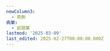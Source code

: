 ```yaml
---
newColumn3:
  - 両側
病巣:
  - 前頭葉
lastmod: '2025-03-09'
last_edited: 2025-02-27T00:00:00.000Z
---
```




